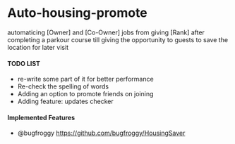 # Auto-housing-promote
automaticing [Owner] and [Co-Owner] jobs from giving [Rank] after completing a parkour course till giving the opportunity to guests to save the location for later visit  
  
#### TODO LIST  
- re-write some part of it for better performance  
- Re-check the spelling of words  
- Adding an option to promote friends on joining  
- Adding feature: updates checker  
  
#### Implemented Features  
- @bugfroggy https://github.com/bugfroggy/HousingSaver  
